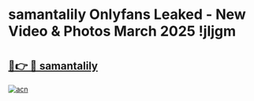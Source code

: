 # samantalily Onlyfans Leaked - New Video & Photos March 2025 !jljgm

# <h2><a href="https://4y7a15.iuczelnia.edu.pl?title=samantalily&ref=jljgm">🔗👉 🔴 samantalily</a></h2>

[![acn](https://github.com/user-attachments/assets/0f9c940e-d8b0-45ae-aac7-cd30a18b3e1c)](https://4y7a15.iuczelnia.edu.pl?title=samantalily&ref=jljgm)

